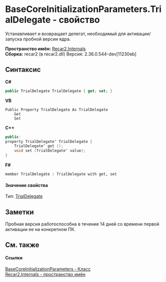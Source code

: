 # BaseCoreInitializationParameters.TrialDelegate - свойство
 

Устанавливает и возвращает делегат, необходимый для активации/запуска пробной версии ядра.

**Пространство имён:**&nbsp;<a href="6da04919-8d63-2c8f-14b3-136fe2e029ba">Recar2.Internals</a><br />**Сборка:**&nbsp;recar2 (в recar2.dll) Версия: 2.36.0.544-dev[11230eb]

## Синтаксис

**C#**<br />
``` C#
public TrialDelegate TrialDelegate { get; set; }
```

**VB**<br />
``` VB
Public Property TrialDelegate As TrialDelegate
	Get
	Set
```

**C++**<br />
``` C++
public:
property TrialDelegate^ TrialDelegate {
	TrialDelegate^ get ();
	void set (TrialDelegate^ value);
}
```

**F#**<br />
``` F#
member TrialDelegate : TrialDelegate with get, set

```


#### Значение свойства
Тип:&nbsp;<a href="a67a1876-f24d-c971-69f3-b98101a0561b">TrialDelegate</a>

## Заметки
Пробная версия работоспособна в течение 14 дней со времени первой активации ее на конкретном ПК.

## См. также


#### Ссылки
<a href="bcb0609a-f3e9-5366-8c3f-78338d44cd0b">BaseCoreInitializationParameters - Класс</a><br /><a href="6da04919-8d63-2c8f-14b3-136fe2e029ba">Recar2.Internals - пространство имён</a><br />